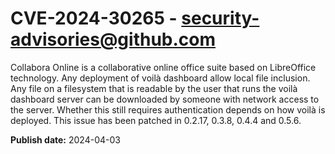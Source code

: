 # CVE-2024-30265 - security-advisories@github.com

Collabora Online is a collaborative online office suite based on LibreOffice technology. Any deployment of voilà dashboard allow local file inclusion. Any file on a filesystem that is readable by the user that runs the voilà dashboard server can be downloaded by someone with network access to the server. Whether this still requires authentication depends on how voilà is deployed. This issue has been patched in 0.2.17, 0.3.8, 0.4.4 and 0.5.6.


**Publish date:** 2024-04-03
